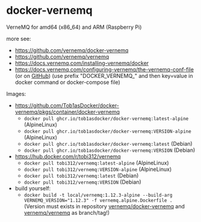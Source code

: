# docker-vernemq
VerneMQ for amd64 (x86_64) and ARM (Raspberry Pi)

more see:
* https://github.com/vernemq/docker-vernemq
* https://github.com/vernemq/vernemq
* https://docs.vernemq.com/installing-vernemq/docker
* https://docs.vernemq.com/configuring-vernemq/the-vernemq-conf-file (or on [GitHub](https://github.com/vernemq/vmq-docs/blob/1.12.3/configuration/the-vernemq-conf-file.md)) (use prefix "DOCKER_VERNEMQ_" and then key=value in docker command or docker-compose file)

Images:
* https://github.com/Tob1asDocker/docker-vernemq/pkgs/container/docker-vernemq
  * `docker pull ghcr.io/tob1asdocker/docker-vernemq:latest-alpine` (AlpineLinux)
  * `docker pull ghcr.io/tob1asdocker/docker-vernemq:VERSION-alpine` (AlpineLinux)
  * `docker pull ghcr.io/tob1asdocker/docker-vernemq:latest` (Debian)
  * `docker pull ghcr.io/tob1asdocker/docker-vernemq:VERSION` (Debian)
* https://hub.docker.com/r/tobi312/vernemq
  * `docker pull tobi312/vernemq:latest-alpine` (AlpineLinux)
  * `docker pull tobi312/vernemq:VERSION-alpine` (AlpineLinux)
  * `docker pull tobi312/vernemq:latest` (Debian)
  * `docker pull tobi312/vernemq:VERSION` (Debian)
* build yourself:
  * `docker build -t local/vernemq:1.12.3-alpine --build-arg VERNEMQ_VERSION="1.12.3" -f vernemq.alpine.Dockerfile .`  
  (Version must exists in repository [vernemq/docker-vernemq](https://github.com/vernemq/docker-vernemq) and [vernemq/vernemq](https://github.com/vernemq/vernemq) as branch/tag!)
